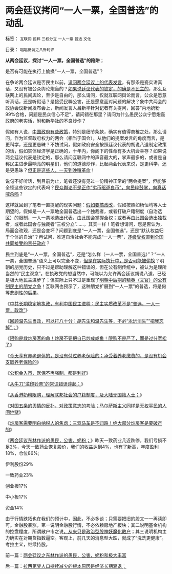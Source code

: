 # 两会廷议拷问“一人一票，全国普选”的动乱

标签： `互联网` `民粹` `三权分立` `一人一票` `普选` `文化` 

目录： `唱唱反调之八卦时评`

**从两会廷议，探讨“一人一票，全国普选”的陷阱**；

是否有可能在执行上偷换“一人一票，全国普选”？



在争论两会廷议是否民主以前，[请问两会廷议上的代表发言](../../../2009/3/16/欣赏两会代表们的之无私代议.md)，有那条是瓷实讲真话，又没有被公众舆论炮轰的？[如果说廷议代表的钦定，的确是不民主的](http://darthvad.blog.163.com/blog/static/5339947020094211013072/)，那么互联网上的民间舆论，至少是自由的，那么请问，仅就互联网舆论而言，公众是愿意听真话，还是听假话？是接受民粹公害，还是愿意面对问题的解决？象中共两会的政协会议新闻发布会上，新闻发言人吕新华针对记者有关提问，回答“内地奶粉99%合格，问题是民众信心不足”，请问错在那里？请问为什么愚民公众宁愿炮轰政府的老实话，附和新华社的不良炒作？

假如有人说，[中国政府有些政策](../../../2013/3/4/对国五条的民粹反扑，是对政策意志的考验.md)，特别是细节条款，确实有值得商榷之处，那么请问，作为监督政府权力的两会（相当于国会），从他们的提案发言的角度而言，是更科学，还是更愚昧？不妨试问，假如政府安全按照廷议代表的胡说八道制定政策的话，假如实体经济学是正确的，十年内，你阁下的性命有多大机会幸存？如果说两会廷议代表是钦定的，那么请问互联网中的声音最大的，掌声最多的，或者是自称民主进步最响亮的明星们，他们的道德炒作，比起两会代表来说，是更科学，还是更愚昧？[但正是这些人，一天到晚嚷革命](../../../2012/2/1/横眉冷对伪君子，左狗总是闹革命.md)！

说句不好听话，到目前为止，笔者还没有见过一份精神正常的“两会提案”，但能够全怪这些钦定的代表吗？[民众舆论不是正作“劣币驱逐良币”，向民粹鼓掌，向真话喊杀吗](../../../2012/12/17/反思薄熙来和希特勒的成功之路，理解国民主权原理.md)？

这样就回到了笔者一直提醒的现实问题：[假如要搞政改](../../../2012/12/5/民主进程千万不要走到“宪改，政改”的邪路上；.md)，假如按照如杨恒均等人士期望的，假如是一人一票地全国普选出一个独裁者，或者打破户籍制度（自治选区）的限制，一人一票地选出代表，由此国会掌握全权；或者再由此国会选出独裁者，或者此国会与独裁者“三权分立”……，其实一样！笔者想请问，您是否认为，局面会改观，还是会变坏？问题到底是“一人一票，全国普选”，还是“默认权益归于个体的自治”？再试问，难道自治社会不能完成“一人一票”，[逐级受权直到全国共同接受的责任政府](../../../2010/8/6/私有制社会的逐级授权，公权和特权的形成，.md)？

民主到底是“一人一票，全国普选”，还是“怎么样（一人一票，全国普选）”？“一人一票，全国普选”语义上可以完全不变，[但是在实际执行中，是否可能被偷换](../../../2011/3/29/国民主权原理＝私有制.md)？明朝的朋党历史，只不过是帮助理解这种错误的，但在公有制传统中，被认为是理所当然的“民主观念”。在执政党的想当然中，可能以为允许两会廷议胡说八道，已经是极大地民主进步了；但实际上只不过是重现了[明朝中后期的精英（文官）的公有制民主的朋党之争](../../../2013/3/1/朋党政治永远是改革的，每一派相对于另一派，都是改革的；.md)！互联网也预示了，这种朋党扩展到“一人一票”的普选，将是何等悲剧性的后果。

《[中共长期稳定地执政，有利中国民主进程；民主实质改革不是“普选，一人一票，政改”](../../../2013/2/24/中共长期稳定地执政，有利中国民主进程；.md)》

《[回顾温先生当政，可以打八十分；胡先生和温先生等，不必“永远消失”“把我忘掉”；](../../../2013/2/24/温先生当政，可以打八十分.md)》

《[限购是救炒房客的命！炒房不要把自已炒成咸鱼！限购不是严了，而是过分宽松了](../../../2013/2/25/限购是救炒房客！不要把自已炒成咸鱼！.md)》

《[今天享有养老退休的，是没有付过养老保险的；承受着养老缴费的，是没有机会支取养老保险的](../../../2013/2/26/养老保险“现收现支”，现在缴费的，退休时等死吧.md)》

《[公积金入市，医保不再强制，都是利好](../../../2013/2/27/公积金入市，医保不再强制，都是利好.md)》

《[从牛刀“滥印钞票”的常识错误谈起；](../../../2013/2/28/从牛刀先生“央行没有滥印钞票”的常识错误谈起.md)》

《[从香港奶粉限购，理解联邦社会的户籍制度，及大陆无国籍人士；](../../../2013/3/1/从香港奶粉限购，理解联邦的户籍制度，及大陆无国籍人士；.md)》

《[对国五条的舆情的反扑，对政策意志的考验；马尔萨斯主义同样是无权平民的人间地狱](../../../2013/3/4/对国五条的民粹反扑，是对政策意志的考验.md)》

《[炒房客需要明白纳税人的焦虑：三驾马车是不归路！绝大部分炒房客是要破产的](../../../2013/3/4/炒房客需要理解纳税人的焦虑：三驾马车是不归路！.md)》

《[两会廷议东林作派的愚民，公害，奶粉；](../../../2013/3/5/两会廷议之东林作派的愚民，公害，奶粉和极大丰富.md)》昨天一致药业几近跌停，我们亏损不足2%，今天一致药业恢复股价，我们的收益达到4%，也有了新高，年度盈利18%，仓位86%;

伊利股份29%

一致药业23%

创业板17%

中小板17%

资金14%

由于行情跌拓也在我们的预计中，因此，不必多谈；只需要把旧的股文一一再读即可。金融股暴涨，第一说明金融股行情，不必依赖房地产板块；其二说明基金机构的控盘程度，所谓散户市之说[，从来只是政治型股神妖魔化散户](../../../2012/1/10/机构型股神的“谷物法”，政治型股神和孔庆东老师.md)；其三说明机构主力确实在对期货指数逼空。客观上，前几天的消息型大跌，就成了“洗洗更健康”。考拉主义，继续持股。

前一篇：[两会廷议之东林作派的愚民，公害，奶粉和极大丰富](../../../2013/3/5/两会廷议之东林作派的愚民，公害，奶粉和极大丰富.md)

后一篇：[拉西第梦人口持续减少的根本原因是经济长期衰退；](../../../2013/3/6/拉西第梦人口持续减少的根本原因是经济长期衰退；.md)